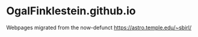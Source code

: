 # OgalFinklestein.github.io
Webpages migrated from the now-defunct https://astro.temple.edu/~sbirl/

